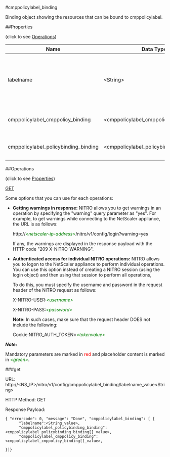 #cmppolicylabel_binding

Binding object showing the resources that can be bound to cmppolicylabel.


##Properties 
<span>(click to see [Operations](#operations))</span>


<table><thead><tr><th>Name</th><th> Data Type</th><th> Permissions</th><th>Description</th></tr></thead><tbody><tr><td>labelname</td><td>&lt;String></td><td>Read-write</td><td>Name of the HTTP compression policy label for which to display details.&lt;br>Minimum length = 1</td><tr><tr><td>cmppolicylabel_cmppolicy_binding</td><td>&lt;cmppolicylabel_cmppolicy_binding[]></td><td>Read-only</td><td>cmppolicy that can be bound to cmppolicylabel.</td><tr><tr><td>cmppolicylabel_policybinding_binding</td><td>&lt;cmppolicylabel_policybinding_binding[]></td><td>Read-only</td><td>policybinding that can be bound to cmppolicylabel.</td><tr></tbody></table>
##Operations 
<span>(click to see [Properties](#properties))</span>


[GET](#get)


Some options that you can use for each operations:
<ul><li><p><b>Getting warnings in response:</b> NITRO allows you to get warnings in an operation by specifying the "warning" query parameter as "yes". For example, to get warnings while connecting to the NetScaler appliance, the URL is as follows:</p><p>http://<span style="color:green;font-style:italic;">&lt;netscaler-ip-address&gt;</span>/nitro/v1/config/login?warning=yes</p><p>If any, the warnings are displayed in the response payload with the HTTP code "209 X-NITRO-WARNING".</p></li><li><p><b>Authenticated access for individual NITRO operations:</b> NITRO allows you to logon to the NetScaler appliance to perform individual operations. You can use this option instead of creating a NITRO session (using the login object) and then using that session to perform all operations,</p><p>To do this, you must specify the username and password in the request header of the NITRO request as follows:</p><p>X-NITRO-USER:<span style="color:green;font-style:italic;">&lt;username&gt;</span></p><p>X-NITRO-PASS:<span style="color:green;font-style:italic;">&lt;password&gt;</span></p><p><b>Note:</b> In such cases, make sure that the request header DOES not include the following:</p><p>Cookie:NITRO_AUTH_TOKEN=<span style="color:green;font-style:italic;">&lt;tokenvalue&gt;</span></p></li></ul>



***Note:*** 
Mandatory parameters are marked in <span style="color:#FF0000;">red</span> and placeholder content is marked in <span style="color:green;font-style:italic">&lt;green&gt;</span>.

###get



URL: http://&lt;NS_IP&gt;/nitro/v1/config/cmppolicylabel_binding/labelname_value&lt;String&gt;
HTTP Method: GET
Response Payload: ```{ "errorcode": 0, "message": "Done", "cmppolicylabel_binding": [ {      "labelname":<String_value>,      "cmppolicylabel_policybinding_binding":<cmppolicylabel_policybinding_binding[]_value>,      "cmppolicylabel_cmppolicy_binding":<cmppolicylabel_cmppolicy_binding[]_value>,}]}```



